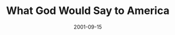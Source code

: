 ---
layout: message
category: message
series: "What God Would Say to America"
title: "What God Would Say to America"
date: 2001-09-15
message_id: 315
---